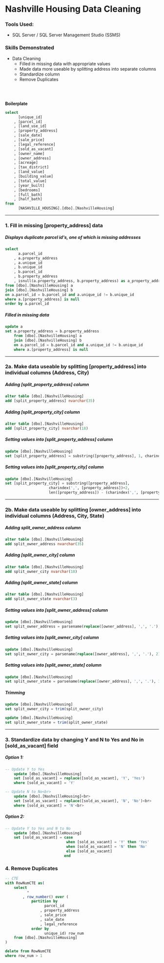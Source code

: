 # Nashville Housing Data Cleaning

### Tools Used:
* SQL Server / SQL Server Management Studio (SSMS)

### Skills Demonstrated
* Data Cleaning
    * Filled in missing data with appropriate values
    * Made data more useable by splitting address into separate columns
    * Standardize column
    * Remove Duplicates

<br>
<br>

**Boilerplate**
```sql
select
	  [unique_id]
    , [parcel_id]
    , [land_use_id]
    , [property_address]
    , [sale_date]
    , [sale_price]
    , [legal_reference]
    , [sold_as_vacant]
    , [owner_name]
    , [owner_address]
    , [acreage]
    , [tax_district]
    , [land_value]
    , [building_value]
    , [total_value]
    , [year_built]
    , [bedrooms]
    , [full_bath]
    , [half_bath]
from
	  [NASHVILLE_HOUSING].[dbo].[NashvilleHousing]
```

---

### 1. Fill in missing [property_address] data
##### Displays duplicate parcel id's, one of which is missing addresses
```sql
select
	  a.parcel_id
	, a.property_address
	, a.unique_id
	, b.unique_id
	, b.parcel_id
	, b.property_address
	, isnull(a.property_address, b.property_address) as a_property_address
from [dbo].[NashvilleHousing] a
join [dbo].[NashvilleHousing] b
on a.parcel_id = b.parcel_id and a.unique_id != b.unique_id
where a.[property_address] is null
order by a.parcel_id
```
##### Filled in missing data
```sql
update a
set a.property_address = b.property_address
	from [dbo].[NashvilleHousing] a
	join [dbo].[NashvilleHousing] b
	on a.parcel_id = b.parcel_id and a.unique_id != b.unique_id
	where a.[property_address] is null
```

---

### 2a. Make data useable by splitting [property_address] into individual columns (Address, City)
##### Adding [split_property_address] column
```sql
alter table [dbo].[NashvilleHousing]
add [split_property_address] nvarchar(35)
```
##### Adding [split_property_city] column
```sql
alter table [dbo].[NashvilleHousing]
add [split_property_city] nvarchar(18)
```

##### Setting values into [split_property_address] column
```sql
update [dbo].[NashvilleHousing]
set [split_property_address] = substring([property_address], 1, charindex(',', [property_address])-1)
```
##### Setting values into [split_property_city] column
```sql
update [dbo].[NashvilleHousing]
set [split_property_city] = substring([property_address],
					charindex(',', [property_address])+2,
					len([property_address]) - (charindex(',', [property_address]) + 1))
```
---

### 2b. Make data useable by splitting [owner_address] into individual columns (Address, City, State)
##### Adding split_owner_address column
```sql
alter table [dbo].[NashvilleHousing]
add split_owner_address nvarchar(35)
```
##### Adding [split_owner_city] column
```sql
alter table [dbo].[NashvilleHousing]
add split_owner_city nvarchar(18)
```
##### Adding [split_owner_state] column
```sql
alter table [dbo].[NashvilleHousing]
add split_owner_state nvarchar(3)
```

##### Setting values into [split_owner_address] column
```sql
update [dbo].[NashvilleHousing]
set split_owner_address = parsename(replace([owner_address], ',', '.'), 3)
```
##### Setting values into [split_owner_city] column
```sql
update [dbo].[NashvilleHousing]
set split_owner_city = parsename(replace([owner_address], ',', '.'), 2)
```
##### Setting values into [split_owner_state] column
```sql
update [dbo].[NashvilleHousing]
set split_owner_state = parsename(replace([owner_address], ',', '.'), 1)
```
##### Trimming
```sql
update [dbo].[NashvilleHousing]
set split_owner_city = trim(split_owner_city)

update [dbo].[NashvilleHousing]
set split_owner_state = trim(split_owner_state)
```

---

### 3. Standardize data by changing Y and N to Yes and No in [sold_as_vacant] field

##### Option 1:
```sql
-- Update Y to Yes
	update [dbo].[NashvilleHousing]
	set [sold_as_vacant] = replace([sold_as_vacant], 'Y', 'Yes')
	where [sold_as_vacant] = 'Y'

-- Update N to No<br>
	update [dbo].[NashvilleHousing]<br>
	set [sold_as_vacant] = replace([sold_as_vacant], 'N', 'No')<br>
	where [sold_as_vacant] = 'N'<br>
```

##### Option 2:
```sql
-- Update Y to Yes and N to No
	update [dbo].[NashvilleHousing]
	set [sold_as_vacant] = case
							when [sold_as_vacant] = 'Y' then 'Yes'
							when [sold_as_vacant] = 'N' then 'No'
							else [sold_as_vacant]
						   end
```
	
		  

### 4. Remove Duplicates
```sql
-- CTE
with RowNumCTE as(
	select
		  *
		, row_number() over (
			partition by
				  parcel_id
				, property_address
				, sale_price
				, sale_date
				, legal_reference
			order by
				  unique_id) row_num
	from [dbo].[NashvilleHousing]
)

delete from RowNumCTE
where row_num > 1
```